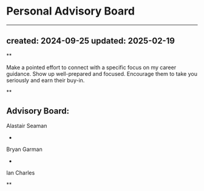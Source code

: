 # Personal Advisory Board

---
created: 2024-09-25
updated: 2025-02-19
---

**

Make a pointed effort to connect with a specific focus on my career guidance. Show up well-prepared and focused. Encourage them to take you seriously and earn their buy-in.

**

Advisory Board:
- 
Alastair Seaman

- 
Bryan Garman

- 
Ian Charles

**